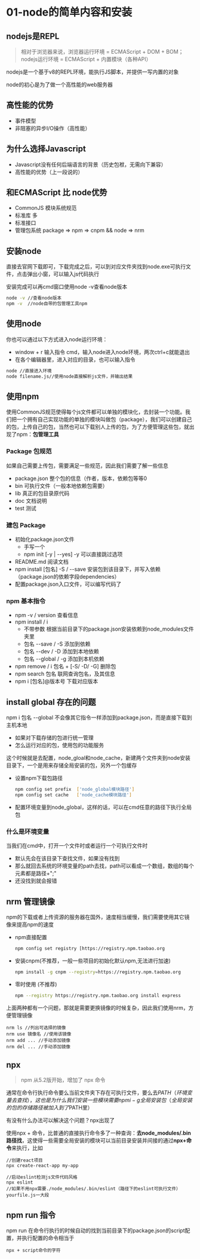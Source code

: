 # 01-node的简单内容和安装

## nodejs是REPL
> 相对于浏览器来说，浏览器运行环境 = ECMAScript + DOM + BOM；nodejs运行环境 = ECMAScript + 内置模块（各种API）

nodejs是一个基于v8的REPL环境，能执行JS脚本，并提供一写内置的对象

node的初心是为了做一个高性能的web服务器

## 高性能的优势
- 事件模型
- 非阻塞的异步I/O操作（高性能）

## 为什么选择Javascript
- Javascript没有任何后端语言的背景（历史包袱，无需向下兼容）
- 高性能的优势（上一段说的）

## 和ECMAScript 比 node优势
- CommonJS 模块系统规范
- 标准库 多
- 标准接口
- 管理包系统 package => npm => cnpm && node => nrm

## 安装node
直接去官网下载即可，下载完成之后，可以到对应文件夹找到node.exe可执行文件，点击弹出小窗，可以输入js代码执行

安装完成可以再cmd窗口使用node -v查看node版本
```bash
node -v //查看node版本
npm -v  //node自带的包管理工具npm
```

## 使用node
你也可以通过以下方式进入node运行环境：
- window + r 输入指令 cmd，输入node进入node环境，两次ctrl+c就能退出
- 在各个编辑器里，进入对应的目录，也可以输入指令

```bash
node //直接进入环境
node filename.js//使用node直接解析js文件，并输出结果
```

## 使用npm
使用CommonJS规范使得每个js文件都可以单独的模块化，去封装一个功能。我们把一个拥有自己实现功能的单独的模块叫做包（package），我们可以创建自己的包，上传自己的包，当然也可以下载别人上传的包，为了方便管理这些包，就出现了npm：**包管理工具**

### Package 包规范
如果自己需要上传包，需要满足一些规范，因此我们需要了解一些信息
- package.json 整个包的信息（作者，版本，依赖包等等0
- bin 可执行文件（一般本地依赖包需要）
- lib 真正的包目录原代码
- doc 文档说明
- test 测试

### 建包 Package
- 初始化package.json文件
    - 手写一个
    - npm init [-y | --yes] -y 可以直接跳过选项
- README.md 阅读文档
- npm install [包名] -S / --save 安装包到该目录下，并写入依赖（package.json的依赖字段dependencies）
- 配置package.json入口文件，可以编写代码了

### npm 基本指令
- npm -v / version 查看信息
- npm install / i
    - 不带参数 根据当前目录下的package.json安装依赖到node_modules文件夹里
    - 包名 --save / -S 添加到依赖
    - 包名 --dev / -D 添加到本地依赖
    - 包名 --global / -g 添加到本机依赖
- npm remove / i 包名 + [-S/ -D/ -G] 删除包
- npm search 包名 联网查询包名，及其信息
- npm i [包名]@版本号 下载对应版本

## install global 存在的问题
npm i 包名 --global 不会像其它指令一样添加到package.json，而是直接下载到主机本地

- 如果对下载存储的包进行统一管理
- 怎么运行对应的包，使用包的功能服务

这个时候就是去配置，node_gloal和node_cache，新建两个文件夹到node安装目录下，一个是用来存储全局安装的包，另外一个包缓存
- 设置npm下载包路径
    ```bash
    npm config set prefix  ['node_global模块路径']
    npm config set cache   ['node_cache模块路径']
    ```
- 配置环境变量到node_global，这样的话，可以在cmd任意的路径下执行全局包

### 什么是环境变量
当我们在cmd中，打开一个文件时或者运行一个可执行文件时
- 默认先会在该目录下查找文件，如果没有找到
- 那么就回去系统的环境变量的path去找，path可以看成一个数组，数组的每个元素都是路径+";"
- 还没找到就会报错

## nrm 管理镜像
npm的下载或者上传资源的服务器在国外，速度相当缓慢，我们需要使用其它镜像来提高npm的速度

- npm直接配置
    ```bash
    npm config set registry [https://registry.npm.taobao.org
    ```

- 安装cnpm(不推荐，一般一些项目的初始化默认npm,无法进行加速)
    ```bash
    npm install -g cnpm --registry=https://registry.npm.taobao.org
    ```

- 零时使用 (不推荐)
    ```bash
    npm --registry https://registry.npm.taobao.org install express
    ```
上面两种都有一个问题，那就是需要更换镜像的时候复杂，因此我们使用nrm，方便管理镜像
```bush
nrm ls //列出可选择的镜像
nrm use 镜像名 //使用该镜像
nrm add ... //手动添加镜像
nrm del ... //手动添加镜像
```

## npx
> npm 从5.2版开始，增加了 npx 命令      

通常在命令行执行命令要么当前文件夹下存在可执行文件，要么去$PATH（环境变量去查找），这也是为什么我们安装一些模块需要npm i -g全局安装包（全局安装的包的存储路径被加入到了$PATH里）

有没有什么办法可以解决这个问题？npx出现了

使用npx + 命令，比普通的直接执行命令多了一种查询：**去node_modules/.bin路径找**，这使得一些需要全局安装的模块可以当前目录安装并间接的通过**npx+命令**来执行，比如
```bush
//创建react项目
npx create-react-app my-app

//启动eslint检测js文件代码风格
npx eslint
//如果不用npx需要./node_modules/.bin/eslint（路径下的eslint可执行文件） yourfile.js一大段
```

## npm run 指令
npm run 在命令行执行的时候自动的找到当前目录下的package.json的script配置，并执行配置的命令相当于
```bush
npx + script命令的字符
```
